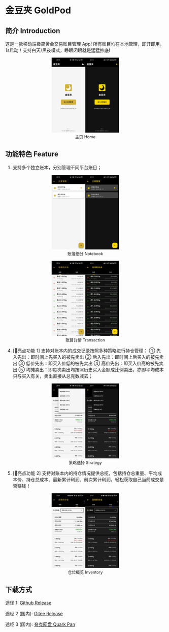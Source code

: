 # 金豆夹 GoldPod

## 简介 Introduction
这是一款移动端极简黄金交易账目管理 App! 所有账目均在本地管理，即开即用，1s启动！支持白天/黑夜模式，睁眼闭眼就是猛猛抄底!

<figure style="text-align: center;">
  <img src="./attachments/images/home.jpg" width="50%" alt="主页 Home">
  <figcaption style="text-align:center; font-size:0.9em;">
    主页 Home
  </figcaption>
</figure>


## 功能特色 Feature
1. 支持多个独立账本，分别管理不同平台账目；
<figure style="text-align: center;">
  <img src="./attachments/images/notebook.jpg" width="50%" alt="主页 Home">
  <figcaption style="text-align:center; font-size:0.9em;">
    账簿细分 Notebook
  </figcaption>
</figure>


<figure style="text-align: center;">
  <img src="./attachments/images/transaction.jpg" width="50%" alt="主页 Home">
  <figcaption style="text-align:center; font-size:0.9em;">
    账目详情 Transaction
  </figcaption>
</figure>


4. [🐥亮点功能 1] 支持对账本内的成交记录按照多种策略进行持仓管理：
① 先入先出：即时间上先买入的被先卖出
② 后入先出：即时间上后买入的被先卖出
③ 低价先出：即买入价低的被先卖出
④ 高价先出：即买入价高的被先卖出
⑤ 均摊卖出：即每次卖出均按照历史买入金额成比例卖出，亦即平均成本只与买入有关，卖出直接从总克数减去；

<figure style="text-align: center;">
  <img src="./attachments/images/strategy.jpg" width="50%" alt="主页 Home">
  <figcaption style="text-align:center; font-size:0.9em;">
    策略选择 Strategy
  </figcaption>
</figure>


5. [🐥亮点功能 2] 支持对账本内的持仓情况提供总揽，包括持仓总重量、平均成本价、持仓总成本、最新累计利润、前次累计利润，轻松获取自己当前成交是否赚钱！

<figure style="text-align: center;">
  <img src="./attachments/images/inventory.jpg" width="50%" alt="主页 Home">
  <figcaption style="text-align:center; font-size:0.9em;">
    仓位概览 Inventory
  </figcaption>
</figure>


## 下载方式

途径 1: [Github Release](https://github.com/Beta-y/GoldPod/releases)

途经 2 (国内): [Gitee Release](https://gitee.com/beta-y/GoldPod/releases)

途经 3 (国内): [夸克网盘 Quark Pan](https://pan.quark.cn/s/4677fb555e63)